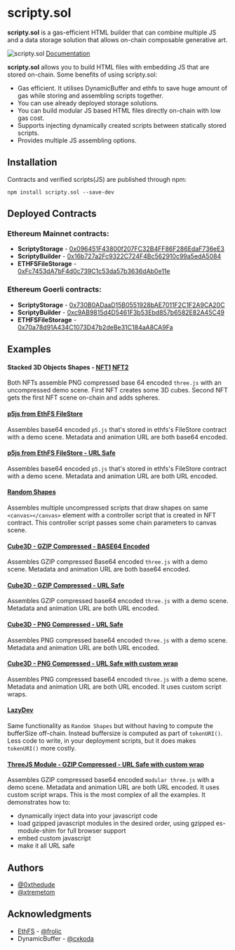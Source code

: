 
# scripty.sol

**scripty.sol** is a gas-efficient HTML builder that can combine multiple JS and a data storage solution that allows on-chain composable generative art.

![scripty.sol](https://3939295614-files.gitbook.io/~/files/v0/b/gitbook-x-prod.appspot.com/o/spaces%2FH5xTgJNBs6I0hLj9RCqL%2Fuploads%2FZBqLDIPkDrohu45QVMiV%2Fheader.png?alt=media)
[Documentation](https://int-art.gitbook.io/scripty.sol/)


**scripty.sol** allows you to build HTML files with embedding JS that are stored on-chain. Some benefits of using scripty.sol:
- Gas efficient. It utilises DynamicBuffer and ethfs to save huge amount of gas while storing and assembling scripts together.
- You can use already deployed storage solutions.
- You can build modular JS based HTML files directly on-chain with low gas cost.
- Supports injecting dynamically created scripts between statically stored scripts.
- Provides multiple JS assembling options.

## Installation
Contracts and verified scripts(JS) are published through npm:

    npm install scripty.sol --save-dev

## Deployed Contracts

### Ethereum Mainnet contracts:
-  **ScriptyStorage** - [0x096451F43800f207FC32B4FF86F286EdaF736eE3](https://etherscan.io/address/0x096451F43800f207FC32B4FF86F286EdaF736eE3)
-  **ScriptyBuilder** - [0x16b727a2Fc9322C724F4Bc562910c99a5edA5084](https://etherscan.io/address/0x16b727a2Fc9322C724F4Bc562910c99a5edA5084)
-  **ETHFSFileStorage** - [0xFc7453dA7bF4d0c739C1c53da57b3636dAb0e11e](https://etherscan.io/address/0xFc7453dA7bF4d0c739C1c53da57b3636dAb0e11e)


### Ethereum Goerli contracts:
-  **ScriptyStorage** - [0x730B0ADaaD15B0551928bAE7011F2C1F2A9CA20C](https://goerli.etherscan.io/address/0x730b0adaad15b0551928bae7011f2c1f2a9ca20c)
-  **ScriptyBuilder** - [0xc9AB9815d4D5461F3b53Ebd857b6582E82A45C49](https://goerli.etherscan.io/address/0xc9AB9815d4D5461F3b53Ebd857b6582E82A45C49)
-  **ETHFSFileStorage** - [0x70a78d91A434C1073D47b2deBe31C184aA8CA9Fa](https://goerli.etherscan.io/address/0x70a78d91A434C1073D47b2deBe31C184aA8CA9Fa)


## Examples

#### Stacked 3D Objects Shapes - [NFT1](https://testnets.opensea.io/assets/goerli/0xd220C7FF0d96d61966E8c90e4fDa34C1De1defc0/0) [NFT2](https://testnets.opensea.io/assets/goerli/0x89c5bD1128B3be9219E20bDd59c13E47f9F5A4aF/0)
Both NFTs assemble PNG compressed base 64 encoded `three.js` with an uncompressed demo scene. First NFT creates some 3D cubes. Second NFT gets the first NFT scene on-chain and adds spheres.

#### [p5js from EthFS FileStore](https://testnets.opensea.io/assets/goerli/0x06E61fDf18357a3b9cFA1CeB580d4C0b904E13d5/0)
Assembles base64 encoded `p5.js` that's stored in ethfs's FileStore contract with a demo scene. Metadata and animation URL are both base64 encoded.

#### [p5js from EthFS FileStore - URL Safe](https://testnets.opensea.io/assets/goerli/0xE9920199Df69EB29a7EA1B63B3C2Af2deA5538B0/0)
Assembles base64 encoded `p5.js` that's stored in ethfs's FileStore contract with a demo scene. Metadata and animation URL are both URL encoded.

#### [Random Shapes](https://testnets.opensea.io/assets/goerli/0x242d0acd3667B85da5fC675fF32C0Ad90dAcC3e3/0)
Assembles multiple uncompressed scripts that draw shapes on same `<canvas></canvas>` element with a controller script that is created in NFT contract. This controller script passes some chain parameters to canvas scene.

#### [Cube3D - GZIP Compressed - BASE64 Encoded](https://testnets.opensea.io/assets/goerli/0x499DCa12083b67F55A31763adb2C0626Da50c936/0)
Assembles GZIP compressed Base64 encoded `three.js` with a demo scene. Metadata and animation URL are both base64 encoded.

#### [Cube3D - GZIP Compressed - URL Safe](https://testnets.opensea.io/assets/goerli/0x531179D978f2197960fF9B535eeb931CfB9Fffc8/0)
Assembles GZIP compressed base64 encoded `three.js` with a demo scene. Metadata and animation URL are both URL encoded.

#### [Cube3D - PNG Compressed - URL Safe](https://testnets.opensea.io/assets/goerli/0x50a5e74aEC48E1C1216B854D63571eFF27ad4974/0)
Assembles PNG compressed base64 encoded `three.js` with a demo scene. Metadata and animation URL are both URL encoded.

#### [Cube3D - PNG Compressed - URL Safe with custom wrap](https://testnets.opensea.io/assets/goerli/0x00CBa94Cbe7bB53D0611Ac3a18A7ec91d2De9026/0) 
Assembles PNG compressed base64 encoded `three.js` with a demo scene. Metadata and animation URL are both URL encoded. It uses custom script wraps.

#### [LazyDev](https://testnets.opensea.io/assets/goerli/0x242d0acd3667B85da5fC675fF32C0Ad90dAcC3e3/0)
Same functionality as `Random Shapes` but without having to compute the bufferSize off-chain. Instead buffersize is computed as part of `tokenURI()`. Less code to write, in your deployment scripts, but it does makes `tokenURI()` more costly.

#### [ThreeJS Module - GZIP Compressed - URL Safe with custom wrap](https://testnets.opensea.io/assets/goerli/0xd16681f2d7656c695613bb3a716111aa73f0857f/0)
Assembles GZIP compressed base64 encoded `modular three.js` with a demo scene. Metadata and animation URL are both URL encoded. It uses custom script wraps. This is the most complex of all the examples. It demonstrates how to:
- dynamically inject data into your javascript code
- load gzipped javascript modules in the desired order, using gzipped es-module-shim for full browser support
- embed custom javascript
- make it all URL safe

## Authors
- [@0xthedude](https://twitter.com/0xthedude)
- [@xtremetom](https://twitter.com/xtremetom)

## Acknowledgments 
- [EthFS](https://github.com/holic/ethfs) - [@frolic](https://twitter.com/frolic)
- DynamicBuffer - [@cxkoda](https://twitter.com/cxkoda)